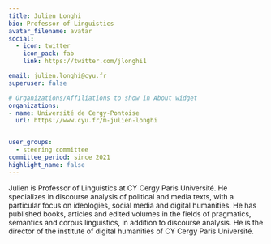 ```yaml
---
title: Julien Longhi
bio: Professor of Linguistics
avatar_filename: avatar
social:
  - icon: twitter
    icon_pack: fab
    link: https://twitter.com/jlonghi1

email: julien.longhi@cyu.fr
superuser: false

# Organizations/Affiliations to show in About widget
organizations:
- name: Université de Cergy-Pontoise
  url: https://www.cyu.fr/m-julien-longhi


user_groups:
  - steering committee
committee_period: since 2021
highlight_name: false
---
```

Julien is Professor of Linguistics at CY Cergy Paris Université. He specializes
in discourse analysis of political and media texts, with a particular focus on
ideologies, social media and digital humanities. He has published books,
articles and edited volumes in the fields of pragmatics, semantics and corpus
linguistics, in addition to discourse analysis.  He is the director of the
institute of digital humanities of CY Cergy Paris Université. 
